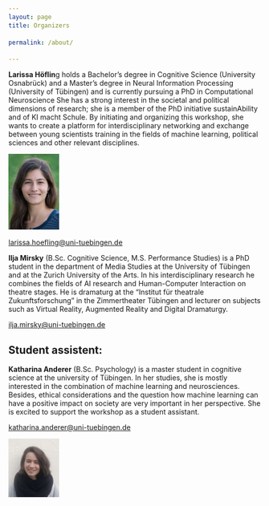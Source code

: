 ```yaml
---
layout: page
title: Organizers

permalink: /about/

---
```




**Larissa Höflin**g holds a Bachelor’s degree in Cognitive Science (University Osnabrück) and a Master’s
degree in Neural Information Processing (University of Tübingen) and is currently pursuing a PhD in
Computational Neuroscience She has a strong interest in the societal and political dimensions of
research; she is a member of the PhD initiative sustainAbility and of KI macht Schule. By initiating and
organizing this workshop, she wants to create a platform for interdisciplinary networking and
exchange between young scientists training in the fields of machine learning, political sciences and
other relevant disciplines.



<img src="/images/Lara.jpeg" style="width:20%;" />



<a href="mailto:larissa.hoefling@uni-tuebingen.de">larissa.hoefling@uni-tuebingen.de</a>

**Ilja Mirsky** (B.Sc. Cognitive Science, M.S. Performance Studies) is a PhD student in the department of
Media Studies at the University of Tübingen and at the Zurich University of the Arts. In his
interdisciplinary research he combines the fields of AI research and Human-Computer Interaction on
theatre stages. He is dramaturg at the “Institut für theatrale Zukunftsforschung” in the Zimmertheater
Tübingen and lecturer on subjects such as Virtual Reality, Augmented Reality and Digital Dramaturgy.



<a href="mailto:ilja.mirsky@uni-tuebingen.de">ilja.mirsky@uni-tuebingen.de</a>











## Student assistent:



**Katharina Anderer** (B.Sc. Psychology) is a master student in cognitive science at the university of Tübingen. In her studies, she is mostly interested in the combination of machine learning and neurosciences. Besides, ethical considerations and the question how machine learning can have a positive impact on society are very important in her perspective.  She is excited to support the workshop as a student assistant.



<a href="mailto:katharina.anderer@uni-tuebingen.de">katharina.anderer@uni-tuebingen.de</a>

<img src="/images/Katharina.jpg" style="width:20%;" />